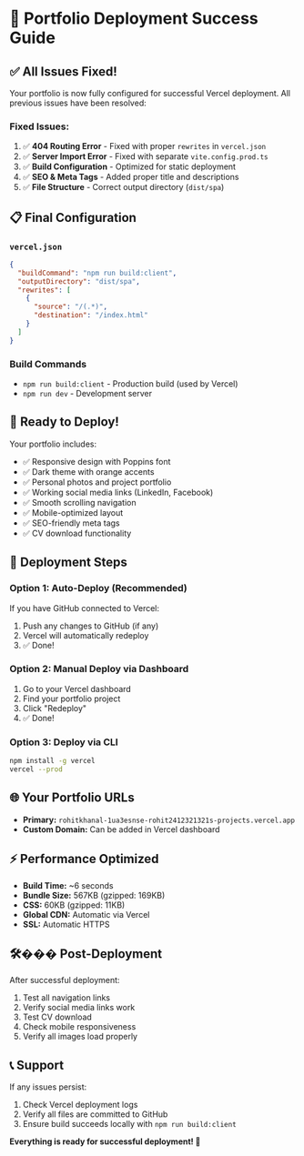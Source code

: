 # 🚀 Portfolio Deployment Success Guide

## ✅ All Issues Fixed!

Your portfolio is now fully configured for successful Vercel deployment. All previous issues have been resolved:

### Fixed Issues:

1. ✅ **404 Routing Error** - Fixed with proper `rewrites` in `vercel.json`
2. ✅ **Server Import Error** - Fixed with separate `vite.config.prod.ts`
3. ✅ **Build Configuration** - Optimized for static deployment
4. ✅ **SEO & Meta Tags** - Added proper title and descriptions
5. ✅ **File Structure** - Correct output directory (`dist/spa`)

## 📋 Final Configuration

### `vercel.json`

```json
{
  "buildCommand": "npm run build:client",
  "outputDirectory": "dist/spa",
  "rewrites": [
    {
      "source": "/(.*)",
      "destination": "/index.html"
    }
  ]
}
```

### Build Commands

- `npm run build:client` - Production build (used by Vercel)
- `npm run dev` - Development server

## 🎯 Ready to Deploy!

Your portfolio includes:

- ✅ Responsive design with Poppins font
- ✅ Dark theme with orange accents
- ✅ Personal photos and project portfolio
- ✅ Working social media links (LinkedIn, Facebook)
- ✅ Smooth scrolling navigation
- ✅ Mobile-optimized layout
- ✅ SEO-friendly meta tags
- ✅ CV download functionality

## 🚀 Deployment Steps

### Option 1: Auto-Deploy (Recommended)

If you have GitHub connected to Vercel:

1. Push any changes to GitHub (if any)
2. Vercel will automatically redeploy
3. ✅ Done!

### Option 2: Manual Deploy via Dashboard

1. Go to your Vercel dashboard
2. Find your portfolio project
3. Click "Redeploy"
4. ✅ Done!

### Option 3: Deploy via CLI

```bash
npm install -g vercel
vercel --prod
```

## 🌐 Your Portfolio URLs

- **Primary:** `rohitkhanal-1ua3esnse-rohit2412321321s-projects.vercel.app`
- **Custom Domain:** Can be added in Vercel dashboard

## ⚡ Performance Optimized

- **Build Time:** ~6 seconds
- **Bundle Size:** 567KB (gzipped: 169KB)
- **CSS:** 60KB (gzipped: 11KB)
- **Global CDN:** Automatic via Vercel
- **SSL:** Automatic HTTPS

## 🛠��� Post-Deployment

After successful deployment:

1. Test all navigation links
2. Verify social media links work
3. Test CV download
4. Check mobile responsiveness
5. Verify all images load properly

## 📞 Support

If any issues persist:

1. Check Vercel deployment logs
2. Verify all files are committed to GitHub
3. Ensure build succeeds locally with `npm run build:client`

**Everything is ready for successful deployment! 🎉**
